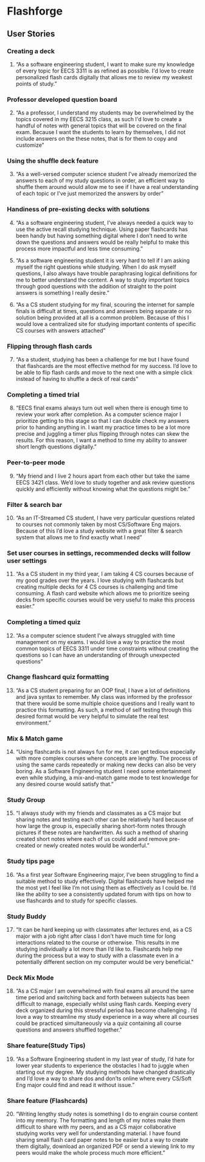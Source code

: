 # Flashforge

## User Stories

### Creating a deck
1. “As a software engineering student, I want to make sure my knowledge of every topic for EECS 3311 is as refined as possible. I'd love to create personalized flash cards digitally that allows me to review my weakest points of study.”

### Professor developed question board
2. “As a professor, I understand my students may be overwhelmed by the topics covered in my EECS 3215 class, as such I'd love to create a handful of notes with general topics that will be covered on the final exam. Because I want the students to learn by themselves, I did not include answers on the these notes, that is for them to copy and customize”

### Using the shuffle deck feature
3. “As a well-versed computer science student I’ve already memorized the answers to each of my study questions in order, an efficient way to shuffle them around would allow me to see if I have a real understanding of each topic or I’ve just memorized the answers by order”

### Handiness of pre-existing decks with solutions
4. “As a software engineering student, I’ve always needed a quick way to use the active recall studying technique. Using paper flashcards has been handy but having something digital where I don’t need to write down the questions and answers would be really helpful to make this process more impactful and less time consuming.”

5. “As a software engineering student it is very hard to tell if I am asking myself the right questions while studying. When I do ask myself questions, I also always have trouble paraphrasing logical definitions for me to better understand the content. A way to study important topics through good questions with the addition of straight to the point answers is something I really desire.”

6. “As a CS student studying for my final, scouring the internet for sample finals is difficult at times, questions and answers being separate or no solution being provided at all is a common problem. Because of this I would love a centralized site for studying important contents of specific CS courses with answers attached”

### Flipping through flash cards
7. “As a student, studying has been a challenge for me but I have found that flashcards are the most effective method for my success. I’d love to be able to flip flash cards and move to the next one with a simple click instead of having to shuffle a deck of real cards”

### Completing a timed trial
8. “EECS final exams always turn out well when there is enough time to review your work after completion. As a computer science major I prioritize getting to this stage so that I can double check my answers prior to handing anything in. I want my practice times to be a lot more precise and juggling a timer plus flipping through notes can skew the results. For this reason, I want a method to time my ability to answer short length questions digitally.”

### Peer-to-peer mode
9. “My friend and I live 2 hours apart from each other but take the same EECS 3421 class. We’d love to study together and ask review questions quickly and efficiently without knowing what the questions might be.”

### Filter & search bar
10. “As an IT-Streamed CS student, I have very particular questions related to courses not commonly taken by most CS/Software Eng  majors. Because of this I’d love a study website with a great filter & search system that allows me to find exactly what I need”

### Set user courses in settings, recommended decks will follow user settings
11. “As a CS student in my third year, I am taking 4 CS courses because of my good grades over the years. I love studying with flashcards but creating multiple decks for 4 CS courses is challenging and time consuming. A flash card website which allows me to prioritize seeing decks from specific courses would be very useful to make this process easier.”

### Completing a timed quiz
12. “As a computer science student I've always struggled with time management on my exams. I would love a way to practice the most common topics of EECS 3311 under time constraints without creating the questions so I can have an understanding of through unexpected questions”

### Change flashcard quiz formatting
13. “As a CS student preparing for an OOP final, I have a lot of definitions and java syntax to remember. My class was informed by the professor that there would be some multiple choice questions and I really want to practice this formatting. As such, a method of self testing through this desired format would be very helpful to simulate the real test environment.”

### Mix & Match game
14. “Using flashcards is not always fun for me, it can get tedious especially with more complex courses where concepts are lengthy. The process of using the same cards repeatedly or making new decks can also be very boring. As a Software Engineering student I need some entertainment even while studying, a mix-and-match game mode to test knowledge for any desired course would satisfy that.”

### Study Group 
15. “I always study with my friends and classmates as a CS major but sharing notes and testing each other can be relatively hard because of how large the group is, especially sharing short-form notes through pictures if these notes are handwritten. As such a method of sharing created short notes where each of us could add and remove pre-created or newly created notes would be wonderful.”

### Study tips page
16. “As a first year Software Engineering major, I’ve been struggling to find a suitable method to study effectively. Digital flashcards have helped me the most yet I feel like I’m not using them as effectively as I could be. I’d like the ability to see a consistently updated forum with tips on how to use flashcards and to study for specific classes.

### Study Buddy
17. “It can be hard keeping up with classmates after lectures end, as a CS major with a job right after class I don’t have much time for long interactions related to the course or otherwise. This results in me studying individually a lot more than I’d like to. Flashcards help me during the process but a way to study with a classmate even in a potentially different section on my computer would be very beneficial."

### Deck Mix Mode
18. “As a CS major I am overwhelmed with final exams all around the same time period and switching back and forth between subjects has been difficult to manage, especially whilst using flash cards. Keeping every deck organized during this stressful period has become challenging . I’d love a way to streamline my study experience in a way where all courses could be practiced simultaneously via a quiz containing all course questions and answers shuffled together."

### Share feature(Study Tips)
19. “As a Software Engineering student in my last year of study, I’d hate for lower year students to experience the obstacles I had to juggle when starting out my degree. My studying methods have changed drastically and I’d love a way to share dos and don’ts online where every CS/Soft Eng major could find and read it without issue.”

### Share feature (Flashcards)
20. “Writing lengthy study notes is something I do to engrain course content into my memory. The formatting and length of my notes make them difficult to share with my peers, and as a CS major collaborative studying works very well for understanding material. I have found sharing small flash card paper notes to be easier but a way to create them digitally, download an organized PDF or send a viewing link to my peers would make the whole process much more efficient.”
